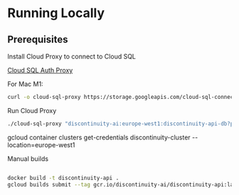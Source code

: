 # Running Locally

## Prerequisites

Install Cloud Proxy to connect to Cloud SQL

[Cloud SQL Auth Proxy](https://cloud.google.com/sql/docs/mysql/sql-proxy)

For Mac M1:

```bash
curl -o cloud-sql-proxy https://storage.googleapis.com/cloud-sql-connectors/cloud-sql-proxy/v2.6.1/cloud-sql-proxy.darwin.arm64

```

Run Cloud Proxy

```bash
./cloud-sql-proxy "discontinuity-ai:europe-west1:discontinuity-api-db?port=5432"
```
gcloud container clusters get-credentials discontinuity-cluster --location=europe-west1



Manual builds

```bash

docker build -t discontinuity-api .
gcloud builds submit --tag gcr.io/discontinuity-ai/discontinuity-api:latest

```

